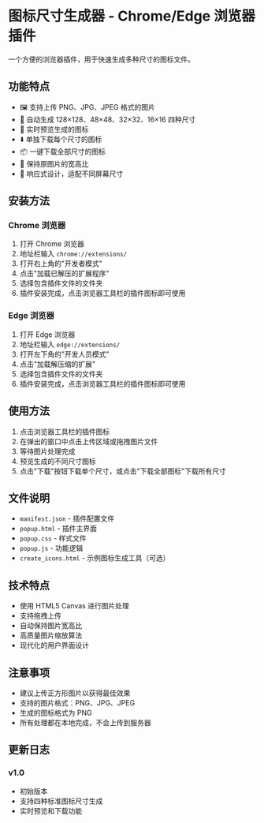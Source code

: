 # 图标尺寸生成器 - Chrome/Edge 浏览器插件

一个方便的浏览器插件，用于快速生成多种尺寸的图标文件。

## 功能特点

- 🖼️ 支持上传 PNG、JPG、JPEG 格式的图片
- 📏 自动生成 128×128、48×48、32×32、16×16 四种尺寸
- 👀 实时预览生成的图标
- ⬇️ 单独下载每个尺寸的图标
- 📦 一键下载全部尺寸的图标
- 🎨 保持原图片的宽高比
- 📱 响应式设计，适配不同屏幕尺寸

## 安装方法

### Chrome 浏览器

1. 打开 Chrome 浏览器
2. 地址栏输入 `chrome://extensions/`
3. 打开右上角的"开发者模式"
4. 点击"加载已解压的扩展程序"
5. 选择包含插件文件的文件夹
6. 插件安装完成，点击浏览器工具栏的插件图标即可使用

### Edge 浏览器

1. 打开 Edge 浏览器
2. 地址栏输入 `edge://extensions/`
3. 打开左下角的"开发人员模式"
4. 点击"加载解压缩的扩展"
5. 选择包含插件文件的文件夹
6. 插件安装完成，点击浏览器工具栏的插件图标即可使用

## 使用方法

1. 点击浏览器工具栏的插件图标
2. 在弹出的窗口中点击上传区域或拖拽图片文件
3. 等待图片处理完成
4. 预览生成的不同尺寸图标
5. 点击"下载"按钮下载单个尺寸，或点击"下载全部图标"下载所有尺寸

## 文件说明

- `manifest.json` - 插件配置文件
- `popup.html` - 插件主界面
- `popup.css` - 样式文件
- `popup.js` - 功能逻辑
- `create_icons.html` - 示例图标生成工具（可选）

## 技术特点

- 使用 HTML5 Canvas 进行图片处理
- 支持拖拽上传
- 自动保持图片宽高比
- 高质量图片缩放算法
- 现代化的用户界面设计

## 注意事项

- 建议上传正方形图片以获得最佳效果
- 支持的图片格式：PNG、JPG、JPEG
- 生成的图标格式为 PNG
- 所有处理都在本地完成，不会上传到服务器

## 更新日志

### v1.0

- 初始版本
- 支持四种标准图标尺寸生成
- 实时预览和下载功能
